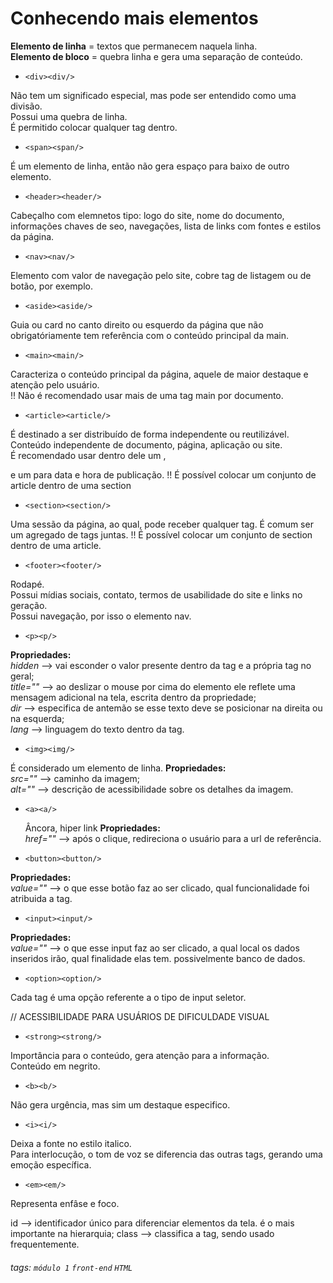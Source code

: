 # Conhecendo mais elementos

**Elemento de linha** = textos que permanecem naquela linha.  
**Elemento de bloco** = quebra linha e gera uma separação de conteúdo.

-     <div><div/>  
Não tem um significado especial, mas pode ser entendido como uma divisão.  
Possui uma quebra de linha.  
É permitido colocar qualquer tag dentro.

-     <span><span/>  
É um elemento de linha, então não gera espaço para baixo de outro elemento.

-     <header><header/>  
Cabeçalho com elemnetos tipo: logo do site, nome do documento, informações chaves de seo, navegações, lista de links com fontes e estilos da página.

-     <nav><nav/> 
Elemento com valor de navegação pelo site, cobre tag de listagem ou de botão, por exemplo.

-     <aside><aside/>  
Guia ou card no canto direito ou esquerdo da página que não obrigatóriamente tem referência com o conteúdo principal da main.

-     <main><main/>  
Caracteriza o conteúdo principal da página, aquele de maior destaque e atenção pelo usuário.  
!! Não é recomendado usar mais de uma tag main por documento. 
  
-     <article><article/>
É destinado a ser distribuído de forma independente ou reutilizável. Conteúdo independente de documento, página, aplicação ou site.  
  É recomendado usar dentro dele um *<heading><heading/>* , *<footer><footer/>* e um *<time><time/>* para data e hora de publicação.
!! É possível colocar um conjunto de article dentro de uma section
  
-     <section><section/>
Uma sessão da página, ao qual, pode receber qualquer tag.
É comum ser um agregado de tags juntas.
!! É possível colocar um conjunto de section dentro de uma article.
  
-     <footer><footer/>
Rodapé.  
Possui mídias sociais, contato, termos de usabilidade do site e links no geração.  
Possui navegação, por isso o elemento nav.
  
-     <p><p/>  
**Propriedades:**  
  *hidden* --> vai esconder o valor presente dentro da tag e a própria tag no geral;  
  *title=""* --> ao deslizar o mouse por cima do elemento ele reflete uma mensagem adicional na tela, escrita dentro da propriedade;  
  *dir* --> especifica de antemão se esse texto deve se posicionar na direita ou na esquerda;   
  *lang* --> linguagem do texto dentro da tag.
  
-     <img><img/>  
É considerado um elemento de linha.
**Propriedades:**  
  *src=""* --> caminho da imagem;  
  *alt=""* --> descrição de acessibilidade sobre os detalhes da imagem.
  
-     <a><a/>  
  Âncora, hiper link
**Propriedades:**  
*href=""* --> após o clique, redireciona o usuário para a url de referência.
  
-     <button><button/>  
**Propriedades:**  
*value=""* --> o que esse botão faz ao ser clicado, qual funcionalidade foi atribuida a tag.
  
-     <input><input/>  
**Propriedades:**  
*value=""* --> o que esse input faz ao ser clicado, a qual local os dados inseridos irão, qual finalidade elas tem. possivelmente banco de dados.
  
-     <option><option/>  
Cada tag é uma opção referente a o tipo de input seletor.
  
  // ACESSIBILIDADE PARA USUÁRIOS DE DIFICULDADE VISUAL
  
-     <strong><strong/>  
Importância para o conteúdo, gera atenção para a informação.  
Conteúdo em negrito.
  
-     <b><b/>  
Não gera urgência, mas sim um destaque especifico.  
  
-     <i><i/>   
Deixa a fonte no estilo italico.  
Para interlocução, o tom de voz se diferencia das outras tags, gerando uma emoção específica.  
  
-     <em><em/>   
Representa enfâse e foco.  
  
 id --> identificador único para diferenciar elementos da tela. é o mais importante na hierarquia;
 class --> classifica a tag, sendo usado frequentemente. 
  
###### tags: `módulo 1` `front-end` `HTML`
